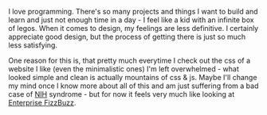I love programming. There's so many projects and things I want to build and learn and just not enough time in a day - I feel like a kid with an infinite box of legos. When it comes to design, my feelings are less definitive. I certainly appreciate good design, but the process of getting there is just so much less satisfying.

One reason for this is, that pretty much everytime I check out the css of a website I like (even the minimalistic ones) I'm left overwhelmed - what looked simple and clean is actually mountains of css & js. Maybe I'll change my mind once I know more about all of this and am just suffering from a bad case of [NIH](https://en.wikipedia.org/wiki/Not_invented_here) syndrome - but for now it feels very much like looking at [Enterprise FizzBuzz](https://github.com/EnterpriseQualityCoding/FizzBuzzEnterpriseEdition).
